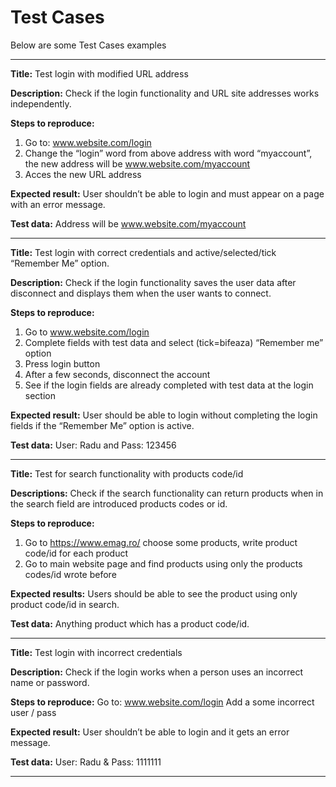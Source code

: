 # Test Cases

Below are some Test Cases examples 

---------------------

**Title:** 
Test login with modified URL address

**Description:**
Check if the login functionality and URL site addresses works independently. 

**Steps to reproduce:** 
1. Go to: www.website.com/login
2. Change the “login” word from above address with word “myaccount”, the new address will be  www.website.com/myaccount 
3. Acces the new URL address 

**Expected result:** User shouldn’t be able to login and must appear on a page with an error message. 

**Test data:** Address will be  www.website.com/myaccount 

---------------------

**Title:**
Test login with correct credentials and active/selected/tick  “Remember Me” option.

**Description:**
Check if the login functionality saves the user data after disconnect and displays them when the user wants to connect.

**Steps to reproduce:**
1. Go to  www.website.com/login
2. Complete fields with test data and select (tick=bifeaza) “Remember me” option
3. Press login button
4. After a few seconds, disconnect the account
5. See if the login fields are already completed with test data at the login section 

**Expected result:**
User should be able to login without completing the login fields if the “Remember Me” option is active. 

**Test data:** 
User: Radu and Pass: 123456

---------------------

**Title:**
Test for search functionality with products code/id 

**Descriptions:**
Check if the search functionality can return products when in the search field are introduced products codes or id.

**Steps to reproduce:**
1. Go to https://www.emag.ro/ choose some products, write product code/id for each product 
2. Go to main website page and find products using only the products codes/id wrote before  

**Expected results:**
Users should be able to see the product using only product code/id in search. 

**Test data:** 
Anything product which has a product code/id. 

---------------------

**Title:**
Test login with incorrect credentials

**Description:**
Check if the login works when a person uses an incorrect name or password. 

**Steps to reproduce:**
Go to: www.website.com/login
Add a some incorrect user / pass 

**Expected result:**
User shouldn’t be able to login and it gets an error message.

**Test data:**
User: Radu & Pass: 1111111

---------------------
